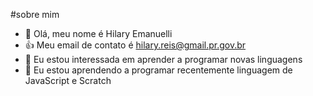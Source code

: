 #sobre mim
- 👋 Olá, meu nome é Hilary Emanuelli
- :+1: Meu email de contato é hilary.reis@gmail.pr.gov.br
- 👀 Eu estou interessada em aprender a programar novas linguagens
- 🌱 Eu estou aprendendo a programar recentemente linguagem de JavaScript e Scratch

<!---
Hilary15/Hilary15 is a ✨ special ✨ repository because its `README.md` (this file) appears on your GitHub profile.
You can click the Preview link to take a look at your changes.
--->
